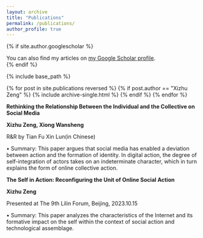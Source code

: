 ```yaml
---
layout: archive
title: "Publications"
permalink: /publications/
author_profile: true
---
```


{% if site.author.googlescholar %}
  <div class="wordwrap">You can also find my articles on <a href="{{site.author.googlescholar}}">my Google Scholar profile</a>.</div>
{% endif %}

{% include base_path %}

{% for post in site.publications reversed %}
  {% if post.author == "Xizhu Zeng" %}
    {% include archive-single.html %}
  {% endif %}
{% endfor %}


**Rethinking the Relationship Between the Individual and the Collective on Social Media**

**Xizhu Zeng, Xiong Wansheng**

R&R by Tian Fu Xin Lun(in Chinese) 

• Summary: This paper argues that social media has enabled a deviation between action and the formation of identity. In digital action, the degree of self-integration of actors takes on an indeterminate character, which in turn explains the form of online collective action.

**The Self in Action: Reconfiguring the Unit of Online Social Action**

**Xizhu Zeng**

Presented at The 9th Lilin Forum, Beijing, 2023.10.15 

• Summary: This paper analyzes the characteristics of the Internet and its formative impact on the self within the context of social action and technological assemblage.

